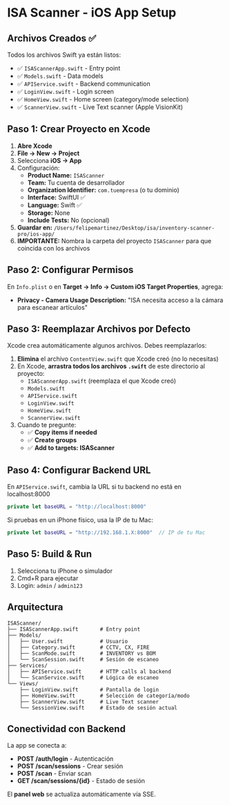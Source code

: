 # ISA Scanner - iOS App Setup

## Archivos Creados ✅

Todos los archivos Swift ya están listos:
- ✅ `ISAScannerApp.swift` - Entry point
- ✅ `Models.swift` - Data models
- ✅ `APIService.swift` - Backend communication
- ✅ `LoginView.swift` - Login screen
- ✅ `HomeView.swift` - Home screen (category/mode selection)
- ✅ `ScannerView.swift` - Live Text scanner (Apple VisionKit)

## Paso 1: Crear Proyecto en Xcode

1. **Abre Xcode**
2. **File → New → Project**
3. Selecciona **iOS → App**
4. Configuración:
   - **Product Name:** `ISAScanner`
   - **Team:** Tu cuenta de desarrollador
   - **Organization Identifier:** `com.tuempresa` (o tu dominio)
   - **Interface:** SwiftUI ✅
   - **Language:** Swift ✅
   - **Storage:** None
   - **Include Tests:** No (opcional)
5. **Guardar en:** `/Users/felipemartinez/Desktop/isa/inventory-scanner-pro/ios-app/`
6. **IMPORTANTE:** Nombra la carpeta del proyecto `ISAScanner` para que coincida con los archivos

## Paso 2: Configurar Permisos

En `Info.plist` o en **Target → Info → Custom iOS Target Properties**, agrega:

- **Privacy - Camera Usage Description:** "ISA necesita acceso a la cámara para escanear artículos"

## Paso 3: Reemplazar Archivos por Defecto

Xcode crea automáticamente algunos archivos. Debes reemplazarlos:

1. **Elimina** el archivo `ContentView.swift` que Xcode creó (no lo necesitas)
2. En Xcode, **arrastra todos los archivos `.swift`** de este directorio al proyecto:
   - `ISAScannerApp.swift` (reemplaza el que Xcode creó)
   - `Models.swift`
   - `APIService.swift`
   - `LoginView.swift`
   - `HomeView.swift`
   - `ScannerView.swift`
3. Cuando te pregunte:
   - ✅ **Copy items if needed**
   - ✅ **Create groups**
   - ✅ **Add to targets: ISAScanner**

## Paso 4: Configurar Backend URL

En `APIService.swift`, cambia la URL si tu backend no está en localhost:8000

```swift
private let baseURL = "http://localhost:8000"
```

Si pruebas en un iPhone físico, usa la IP de tu Mac:
```swift
private let baseURL = "http://192.168.1.X:8000"  // IP de tu Mac
```

## Paso 5: Build & Run

1. Selecciona tu iPhone o simulador
2. Cmd+R para ejecutar
3. Login: `admin` / `admin123`

## Arquitectura

```
ISAScanner/
├── ISAScannerApp.swift       # Entry point
├── Models/
│   ├── User.swift            # Usuario
│   ├── Category.swift        # CCTV, CX, FIRE
│   ├── ScanMode.swift        # INVENTORY vs BOM
│   └── ScanSession.swift     # Sesión de escaneo
├── Services/
│   ├── APIService.swift      # HTTP calls al backend
│   └── ScanService.swift     # Lógica de escaneo
└── Views/
    ├── LoginView.swift       # Pantalla de login
    ├── HomeView.swift        # Selección de categoría/modo
    ├── ScannerView.swift     # Live Text scanner
    └── SessionView.swift     # Estado de sesión actual
```

## Conectividad con Backend

La app se conecta a:
- **POST /auth/login** - Autenticación
- **POST /scan/sessions** - Crear sesión
- **POST /scan** - Enviar scan
- **GET /scan/sessions/{id}** - Estado de sesión

El **panel web** se actualiza automáticamente vía SSE.
